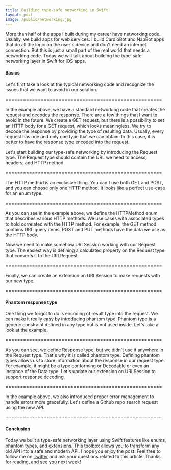 ```yaml
---
title: Building type-safe networking in Swift
layout: post
image: /public/networking.jpg
---
```


More than half of the apps I built during my career have networking code. Usually, we build apps for web services. I build CardioBot and NapBot apps that do all the logic on the user's device and don't need an internet connection. But this is just a small part of the real world that needs a networking code. Today we will talk about building the type-safe networking layer in Swift for iOS apps.

#### Basics
Let's first take a look at the typical networking code and recognize the issues that we want to avoid in our solution.

=====================================================

In the example above, we have a standard networking code that creates the request and decodes the response. There are a few things that I want to avoid in the future.
We create a GET request, but there is a possibility to set an HTTP body for a GET request, which looks meaningless.
We try to decode the response by providing the type of resulting data. Usually, every request has one and only one type that we can obtain. In this case, it is better to have the response type encoded into the request.

Let's start building our type-safe networking by introducing the Request type. The Request type should contain the URL we need to access, headers, and HTTP method.

=====================================================

The HTTP method is an exclusive thing. You can't use both GET and POST, and you can choose only one HTTP method. It looks like a perfect use-case for an enum type.

=====================================================

As you can see in the example above, we define the HTTPMethod enum that describes various HTTP methods. We use cases with associated types to hold correlated with the HTTP method. For example, the GET method contains URL query items, POST and PUT methods have the data we use as the HTTP body.

Now we need to make somehow URLSession working with our Request type. The easiest way is defining a calculated property on the Request type that converts it to the URLRequest.

=====================================================

Finally, we can create an extension on URLSession to make requests with our new type.

=====================================================

#### Phantom response type
One thing we forgot to do is encoding of result type into the request. We can make it really easy by introducing phantom type. Phantom type is a generic constraint defined in any type but is not used inside. Let's take a look at the example.

=====================================================

As you can see, we define Response type, but we didn't use it anywhere in the Request type. That's why it is called phantom type. Defining phantom types allows us to store information about the response in our request type. For example, it might be a type conforming or Decodable or even an instance of the Data type. Let's update our extension on URLSession to support response decoding.

=====================================================

In the example above, we also introduced proper error management to handle errors more gracefully. Let's define a Github repo search request using the new API.

=====================================================

#### Conclusion
Today we built a type-safe networking layer using Swift features like enums, phantom types, and extensions. This toolbox allows you to transform any old API into a safe and modern API. I hope you enjoy the post. Feel free to follow me on [Twitter](https://twitter.com/mecid) and ask your questions related to this article. Thanks for reading, and see you next week!